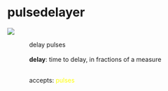 
<a name=pulsedelayer></a><br>
# <b>pulsedelayer</b>
<img src="../images/pulsedelayer.png"><br>
<div style="display:inline-block;margin-left:50px;">
delay pulses<br/><br/>
<b>delay</b>: time to delay, in fractions of a measure<br>

<br>accepts: <font color=yellow>pulses</font> <br></div>

